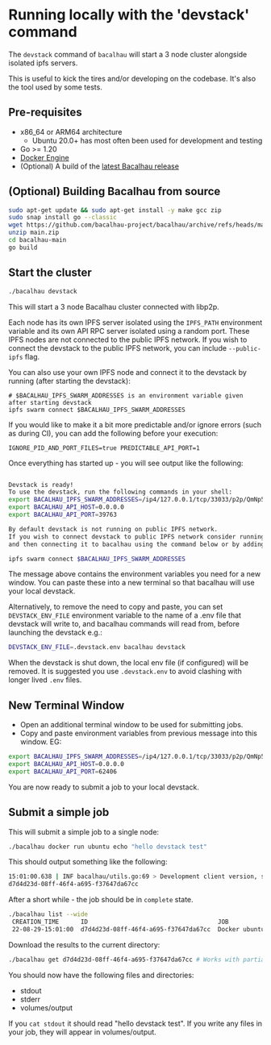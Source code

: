 # Running locally with the 'devstack' command

The `devstack` command of `bacalhau` will start a 3 node cluster alongside isolated ipfs servers.

This is useful to kick the tires and/or developing on the codebase.  It's also the tool used by some tests.

## Pre-requisites

 * x86_64 or ARM64 architecture
    * Ubuntu 20.0+ has most often been used for development and testing
 * Go >= 1.20
 * [Docker Engine](https://docs.docker.com/get-docker/)
 * (Optional) A build of the [latest Bacalhau release](https://github.com/bacalhau-project/bacalhau/releases/)

## (Optional) Building Bacalhau from source

```bash
sudo apt-get update && sudo apt-get install -y make gcc zip
sudo snap install go --classic
wget https://github.com/bacalhau-project/bacalhau/archive/refs/heads/main.zip
unzip main.zip
cd bacalhau-main
go build
```

## Start the cluster

```bash
./bacalhau devstack
```

This will start a 3 node Bacalhau cluster connected with libp2p.

Each node has its own IPFS server isolated using the `IPFS_PATH` environment variable and its own API RPC server isolated using a random port. These IPFS nodes are not connected to the public IPFS network. If you wish to connect the devstack to the public IPFS network, you can include `--public-ipfs` flag.

You can also use your own IPFS node and connect it to the devstack by running (after starting the devstack):
```
# $BACALHAU_IPFS_SWARM_ADDRESSES is an environment variable given after starting devstack
ipfs swarm connect $BACALHAU_IPFS_SWARM_ADDRESSES
```

If you would like to make it a bit more predictable and/or ignore errors (such as during CI), you can add the following before your execution:
```
IGNORE_PID_AND_PORT_FILES=true PREDICTABLE_API_PORT=1
```

Once everything has started up - you will see output like the following:

```bash

Devstack is ready!
To use the devstack, run the following commands in your shell:
export BACALHAU_IPFS_SWARM_ADDRESSES=/ip4/127.0.0.1/tcp/33033/p2p/QmNp5XqbkePNYtRzB2MXZPo6MxkeH6N2fYZRCLT57VsACn
export BACALHAU_API_HOST=0.0.0.0
export BACALHAU_API_PORT=39763

By default devstack is not running on public IPFS network.
If you wish to connect devstack to public IPFS network consider running new IPFS node daemon locally
and then connecting it to bacalhau using the command below or by adding --public-ipfs flag:

ipfs swarm connect $BACALHAU_IPFS_SWARM_ADDRESSES
```

The message above contains the environment variables you need for a new window.
You can paste these into a new terminal so that bacalhau will use your local devstack.

Alternatively, to remove the need to copy and paste, you can set `DEVSTACK_ENV_FILE`
environment variable to the name of a .env file that devstack will write to,
and bacalhau commands will read from, before launching the devstack e.g.:

```bash
DEVSTACK_ENV_FILE=.devstack.env bacalhau devstack
```

When the devstack is shut down, the local env file (if configured) will be removed.
It is suggested you use `.devstack.env` to avoid clashing with longer lived `.env` files.

## New Terminal Window

* Open an additional terminal window to be used for submitting jobs.
* Copy and paste environment variables from previous message into this window. EG:

```bash
export BACALHAU_IPFS_SWARM_ADDRESSES=/ip4/127.0.0.1/tcp/33033/p2p/QmNp5XqbkePNYtRzB2MXZPo6MxkeH6N2fYZRCLT57VsACn
export BACALHAU_API_HOST=0.0.0.0
export BACALHAU_API_PORT=62406
```
You are now ready to submit a job to your local devstack.

## Submit a simple job

This will submit a simple job to a single node:

```bash
./bacalhau docker run ubuntu echo "hello devstack test"
```

This should output something like the following:
```bash
15:01:00.638 | INF bacalhau/utils.go:69 > Development client version, skipping version check
d7d4d23d-08ff-46f4-a695-f37647da67cc
```

After a short while - the job should be in `complete` state.

```bash
./bacalhau list --wide
 CREATION_TIME      ID                                    JOB                             STATE      RESULT
 22-08-29-15:01:00  d7d4d23d-08ff-46f4-a695-f37647da67cc  Docker ubuntu echo hello world  Published  /ipfs/QmW7TdjNEMzqmWxm5WPK1p6QCkeChxMLpvhLxyUW2wpjCf
```

Download the results to the current directory:
```bash
./bacalhau get d7d4d23d-08ff-46f4-a695-f37647da67cc # Works with partial IDs - just the first 8 characters
```

You should now have the following files and directories:
- stdout
- stderr
- volumes/output

If you `cat stdout` it should read "hello devstack test". If you write any files in your job, they will appear in volumes/output.
